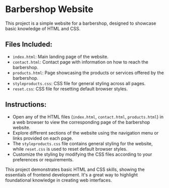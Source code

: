 # Barbershop Website

This project is a simple website for a barbershop, designed to showcase basic knowledge of HTML and CSS.

## Files Included:
- `index.html`: Main landing page of the website.
- `contact.html`: Contact page with information on how to reach the barbershop.
- `products.html`: Page showcasing the products or services offered by the barbershop.
- `styleproducts.css`: CSS file for general styling across all pages.
- `reset.css`: CSS file for resetting default browser styles.

## Instructions:
- Open any of the HTML files (`index.html`, `contact.html`, `products.html`) in a web browser to view the corresponding page of the barbershop website.
- Explore different sections of the website using the navigation menu or links provided on each page.
- The `styleproducts.css` file contains general styling for the website, while `reset.css` is used to reset default browser styles.
- Customize the styling by modifying the CSS files according to your preferences or requirements.

This project demonstrates basic HTML and CSS skills, showing the essentials of frontend development. It's a great way to highlight foundational knowledge in creating web interfaces.
